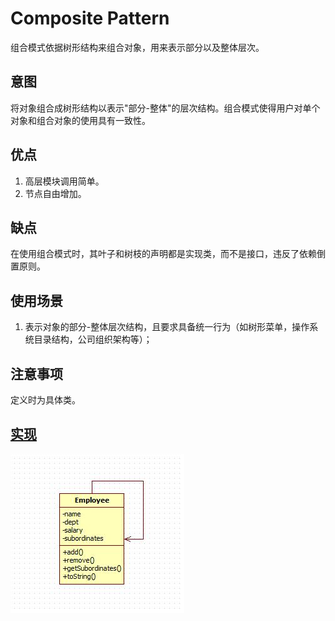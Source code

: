 # Composite Pattern

组合模式依据树形结构来组合对象，用来表示部分以及整体层次。

## 意图

将对象组合成树形结构以表示"部分-整体"的层次结构。组合模式使得用户对单个对象和组合对象的使用具有一致性。

## 优点

 1. 高层模块调用简单。
 2. 节点自由增加。

## 缺点

在使用组合模式时，其叶子和树枝的声明都是实现类，而不是接口，违反了依赖倒置原则。

## 使用场景

1. 表示对象的部分-整体层次结构，且要求具备统一行为（如树形菜单，操作系统目录结构，公司组织架构等）；

## 注意事项

定义时为具体类。


## [实现](https://github.com/shiyangqin/Qinsy/tree/master/DesignPatterns/CompositePattern)

<img src="img/CompositePattern.jpg" />
